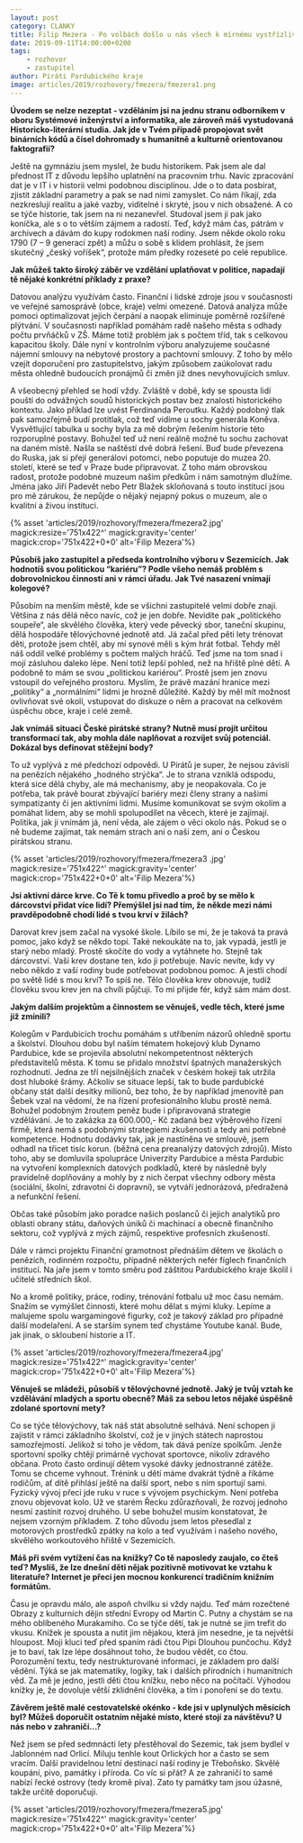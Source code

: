 ```yaml
---
layout: post
category: CLANKY
title: Filip Mezera - Po volbách došlo u nás všech k mírnému vystřízlivění
date: 2019-09-11T14:00:00+0200
tags: 
    - rozhovor
    - zastupitel
author: Piráti Pardubického kraje
image: articles/2019/rozhovory/fmezera/fmezera1.png
---
```




**Úvodem se nelze nezeptat - vzděláním jsi na jednu stranu odborníkem v oboru Systémové inženýrství a informatika, ale zároveň máš vystudovaná Historicko-literární studia. Jak jde v Tvém případě propojovat svět binárních kódů a čísel dohromady s humanitně a kulturně orientovanou faktografií?**

Ještě na gymnáziu jsem myslel, že budu historikem. Pak jsem ale dal přednost IT z důvodu lepšího uplatnění na pracovním trhu. Navíc zpracování dat je v IT i v historii velmi podobnou disciplínou. Jde o to data posbírat, zjistit základní parametry a pak se nad nimi zamyslet. Co nám říkají, zda nezkreslují realitu a jaké vazby, viditelné i skryté, jsou v nich obsažené. A co se týče historie, tak jsem na ni nezanevřel. Studoval jsem ji pak jako koníčka, ale s o to větším zájmem a radostí. Teď, když mám čas, pátrám v archivech a dávám do kupy rodokmen naší rodiny. Jsem někde okolo roku 1790 (7 – 9 generací zpět) a můžu o sobě s klidem prohlásit, že jsem skutečný „český voříšek“, protože mám předky rozeseté po celé republice.

**Jak můžeš takto široký záběr ve vzdělání uplatňovat v politice, napadají tě nějaké konkrétní příklady z praxe?**

Datovou analýzu využívám často. Finanční i lidské zdroje jsou v současnosti ve veřejné samosprávě (obce, kraje) velmi omezené. Datová analýza může pomoci optimalizovat jejich čerpání a naopak eliminuje poměrně rozšířené plýtvání. V současnosti například pomáhám radě našeho města s odhady počtu prvňáčků v ZŠ. Máme totiž problém jak s počtem tříd, tak s celkovou kapacitou školy. Dále nyní v kontrolním výboru analyzujeme současné nájemní smlouvy na nebytové prostory a pachtovní smlouvy. Z toho by mělo vzejít doporučení pro zastupitelstvo, jakým způsobem zaúkolovat radu města ohledně budoucích pronájmů či změn již dnes nevyhovujících smluv.

A všeobecný přehled se hodí vždy. Zvláště v době, kdy se spousta lidí pouští do odvážných soudů historických postav bez znalosti historického kontextu. Jako příklad lze uvést Ferdinanda Peroutku. Každý podobný tlak pak samozřejmě budí protitlak, což teď vidíme u sochy generála Koněva. Vysvětlující tabulka u sochy byla za mě dobrým řešením historie této rozporuplné postavy. Bohužel teď už není reálně možné tu sochu zachovat na daném místě. Našla se naštěstí dvě dobrá řešení. Buď bude převezena do Ruska, jak si přejí generálovi potomci, nebo poputuje do muzea 20. století, které se teď v Praze bude připravovat. Z toho mám obrovskou radost, protože podobné muzeum našim předkům i nám samotným dlužíme. Jména jako Jiří Padevět nebo Petr Blažek skloňovaná s touto institucí jsou pro mě zárukou, že nepůjde o nějaký nejapný pokus o muzeum, ale o kvalitní a živou instituci.

{% asset 'articles/2019/rozhovory/fmezera/fmezera2.jpg' magick:resize='751x422^' 
magick:gravity='center' magick:crop='751x422+0+0' alt='Filip Mezera'%}

**Působíš jako zastupitel a předseda kontrolního výboru v Sezemicích. Jak hodnotíš svou politickou “kariéru”? Podle všeho nemáš problém s dobrovolnickou činností ani v rámci úřadu. Jak Tvé nasazení vnímají kolegové?**

Působím na menším městě, kde se všichni zastupitelé velmi dobře znají. Většina z nás dělá něco navíc, což je jen dobře. Nevidíte pak „politického soupeře“, ale skvělého člověka, který vede pěvecký sbor, taneční skupinu, dělá hospodáře tělovýchovné jednotě atd. Já začal před pěti lety trénovat děti, protože jsem chtěl, aby mí synové měli s kým hrát fotbal. Tehdy měl náš oddíl velké problémy s počtem malých hráčů. Teď jsme na tom snad i mojí zásluhou daleko lépe. Není totiž lepší pohled, než na hřiště plné dětí. A podobně to mám se svou „politickou kariérou“. Prostě jsem jen znovu vstoupil do veřejného prostoru. Myslím, že právě mazání hranice mezi „politiky“ a „normálními“ lidmi je hrozně důležité. Každý by měl mít možnost ovlivňovat své okolí, vstupovat do diskuze o něm a pracovat na celkovém úspěchu obce, kraje i celé  země.

**Jak vnímáš situaci České pirátské strany? Nutně musí projít určitou transformací tak, aby mohla dále naplňovat a rozvíjet svůj potenciál. Dokázal bys definovat stěžejní body?**

To už vyplývá z mé předchozí odpovědi. U Pirátů je super, že nejsou závislí na penězích nějakého „hodného strýčka“. Je to strana vzniklá odspodu, která sice dělá chyby, ale má mechanismy, aby je neopakovala. Co je potřeba, tak právě bourat zbývající bariéry mezi členy strany a našimi sympatizanty či jen aktivními lidmi. Musíme komunikovat se svým okolím a pomáhat lidem, aby se mohli spolupodílet na věcech, které je zajímají. Politika, jak ji vnímám já, není věda, ale zájem o věci okolo nás. Pokud se o ně budeme zajímat, tak nemám strach ani o naši zem, ani o Českou pirátskou stranu.

{% asset 'articles/2019/rozhovory/fmezera/fmezera3	.jpg' magick:resize='751x422^' 
magick:gravity='center' magick:crop='751x422+0+0' alt='Filip Mezera'%}

**Jsi aktivní dárce krve. Co Tě k tomu přivedlo a proč by se mělo k dárcovství přidat více lidí? Přemýšlel jsi nad tím, že někde mezi námi pravděpodobně chodí lidé s tvou krví v žilách?**

Darovat krev jsem začal na vysoké škole. Líbilo se mi, že je taková ta pravá pomoc, jako když se někdo topí. Také nekoukáte na to, jak vypadá, jestli je starý nebo mladý. Prostě skočíte do vody a vytáhnete ho. Stejně tak dárcovství. Vaši krev dostane ten, kdo ji potřebuje. Navíc nevíte, kdy vy nebo někdo z vaší rodiny bude potřebovat podobnou pomoc. A jestli chodí po světě lidé s mou krví? To spíš ne. Tělo člověka krev obnovuje, tudíž člověku svou krev jen na chvíli půjčuji. To mi přijde fér, když sám mám dost.

**Jakým dalším projektům a činnostem se věnuješ, vedle těch, které jsme již zmínili?**

Kolegům v Pardubicích trochu pomáhám s utříbením názorů ohledně sportu a školství. Dlouhou dobu byl naším tématem hokejový klub Dynamo Pardubice, kde se projevila absolutní nekompetentnost některých představitelů města. K tomu se přidalo množství špatných manažerských rozhodnutí. Jedna ze tří nejsilnějších značek v českém hokeji tak utržila dost hluboké šrámy. Ačkoliv se situace lepší, tak to bude pardubické občany stát další desítky milionů, bez toho, že by například jmenovitě pan Šebek vzal na vědomí, že na řízení profesionálního klubu prostě nemá. Bohužel podobným žroutem peněz bude i připravovaná strategie vzdělávání. Je to zakázka za 600.000,- Kč zadaná bez výběrového řízení firmě, která nemá s podobnými strategiemi zkušenosti a tedy ani potřebné kompetence.  Hodnotu dodávky tak, jak je nastíněna ve smlouvě, jsem odhadl na třicet tisíc korun. (běžná cena preanalýzy datových zdrojů). Místo toho, aby se domluvila spolupráce Univerzity Pardubice a města Pardubic na vytvoření komplexních datových podkladů, které by následně byly pravidelně doplňovány a mohly by z nich čerpat všechny odbory města (sociální, školní, zdravotní či dopravní), se vytváří jednorázová, předražená a nefunkční řešení.

Občas také působím jako poradce našich poslanců či jejich analytiků pro oblasti obrany státu, daňových úniků či machinací a obecně finančního sektoru, což vyplývá z mých zájmů, respektive profesních zkušeností.

Dále v rámci projektu Finanční gramotnost přednáším dětem ve školách o penězích, rodinném rozpočtu, případně některých nefér fíglech finančních institucí. Na jaře jsem v tomto směru pod záštitou Pardubického kraje školil i učitelé středních škol.

No a kromě politiky, práce, rodiny, trénování fotbalu už moc času nemám. Snažím se vymýšlet činnosti, které mohu dělat s mými kluky. Lepíme a malujeme spolu wargamingové figurky, což je takový základ pro případné další modelaření. A se starším synem teď chystáme Youtube kanál. Bude, jak jinak, o skloubení historie a IT.

{% asset 'articles/2019/rozhovory/fmezera/fmezera4.jpg' magick:resize='751x422^' 
magick:gravity='center' magick:crop='751x422+0+0' alt='Filip Mezera'%}

**Věnuješ se mládeži, působíš v tělovýchovné jednotě. Jaký je tvůj vztah ke vzdělávání mladých a sportu obecně? Máš za sebou letos nějaké úspěšně zdolané sportovní mety?**

Co se týče tělovýchovy, tak náš stát absolutně selhává. Není schopen ji zajistit v rámci základního školství, což je v jiných státech naprostou samozřejmostí. Jelikož si toho je vědom, tak dává peníze spolkům. Jenže sportovní spolky chtějí primárně vychovat sportovce, nikoliv zdravého občana. Proto často ordinují dětem vysoké dávky jednostranné zátěže. Tomu se chceme vyhnout. Trénink u dětí máme dvakrát týdně a říkáme rodičům, ať dítě přihlásí ještě na další sport, nebo s ním sportují sami. Fyzický vývoj přeci jde ruku v ruce s vývojem psychickým. Není potřeba znovu objevovat kolo. Už ve starém Řecku zdůrazňovali, že rozvoj jednoho nesmí zastínit rozvoj druhého.  U sebe bohužel musím konstatovat, že nejsem vzorným příkladem. Z toho důvodu jsem letos přesedlal z motorových prostředků zpátky na kolo a teď využívám i našeho nového, skvělého workoutového hřiště v Sezemicích.

**Máš při svém vytížení čas na knížky? Co tě naposledy zaujalo, co čteš teď? Myslíš, že lze dnešní děti nějak pozitivně motivovat ke vztahu k literatuře? Internet je přeci jen mocnou konkurencí tradičním knižním formátům.**

Času je opravdu málo, ale aspoň chvilku si vždy najdu. Teď mám rozečtené Obrazy z kulturních dějin střední Evropy od Martin C. Putny a chystám se na mého oblíbeného Murakamiho. Co se týče dětí, tak je nutné se jim trefit do vkusu. Knížek je spousta a nutit jim nějakou, která jim nesedne, je ta největší hloupost. Moji kluci teď před spaním rádi čtou Pipi Dlouhou punčochu. Když je to baví, tak lze lépe dosáhnout toho, že budou vědět, co čtou. Porozumění textu, tedy nestrukturované informaci, je základem pro další vědění. Týká se jak matematiky, logiky, tak i dalších přírodních i humanitních věd. Za mě je jedno, jestli děti čtou knížku, nebo něco na počítači. Výhodou knížky je, že dovoluje větší zklidnění člověka, a tím i ponoření se do textu.

**Závěrem ještě malé cestovatelské okénko - kde jsi v uplynulých měsících byl? Můžeš doporučit ostatním nějaké místo, které stojí za návštěvu? U nás nebo v zahraničí...?**

Než jsem se před sedmnácti lety přestěhoval do Sezemic, tak jsem bydlel v Jablonném nad Orlicí. Miluju tenhle kout Orlických hor a často se sem vracím. Další pravidelnou letní destinací naší rodiny je Třeboňsko. Skvělé koupání, pivo, památky i příroda. Co víc si přát? A ze zahraničí to samé nabízí řecké ostrovy (tedy kromě piva). Zato ty památky tam jsou úžasné, takže určitě doporučuji.

{% asset 'articles/2019/rozhovory/fmezera/fmezera5.jpg' magick:resize='751x422^' 
magick:gravity='center' magick:crop='751x422+0+0' alt='Filip Mezera'%}
